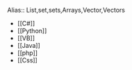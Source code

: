 Alias:: List,set,sets,Arrays,Vector,Vectors

- [[C#]]
- [[Python]]
- [[VB]]
- [[Java]]
- [[php]]
- [[Css]]